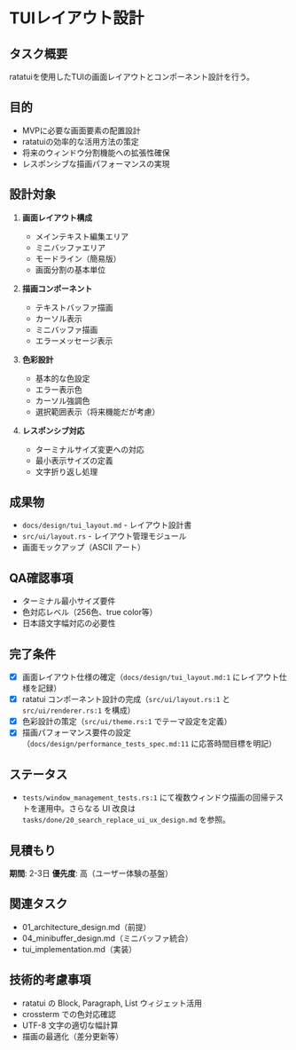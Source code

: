 # TUIレイアウト設計

## タスク概要
ratatuiを使用したTUIの画面レイアウトとコンポーネント設計を行う。

## 目的
- MVPに必要な画面要素の配置設計
- ratatuiの効率的な活用方法の策定
- 将来のウィンドウ分割機能への拡張性確保
- レスポンシブな描画パフォーマンスの実現

## 設計対象
1. **画面レイアウト構成**
   - メインテキスト編集エリア
   - ミニバッファエリア
   - モードライン（簡易版）
   - 画面分割の基本単位

2. **描画コンポーネント**
   - テキストバッファ描画
   - カーソル表示
   - ミニバッファ描画
   - エラーメッセージ表示

3. **色彩設計**
   - 基本的な色設定
   - エラー表示色
   - カーソル強調色
   - 選択範囲表示（将来機能だが考慮）

4. **レスポンシブ対応**
   - ターミナルサイズ変更への対応
   - 最小表示サイズの定義
   - 文字折り返し処理

## 成果物
- `docs/design/tui_layout.md` - レイアウト設計書
- `src/ui/layout.rs` - レイアウト管理モジュール
- 画面モックアップ（ASCII アート）

## QA確認事項
- ターミナル最小サイズ要件
- 色対応レベル（256色、true color等）
- 日本語文字幅対応の必要性

## 完了条件
- [x] 画面レイアウト仕様の確定（`docs/design/tui_layout.md:1` にレイアウト仕様を記録）
- [x] ratatui コンポーネント設計の完成（`src/ui/layout.rs:1` と `src/ui/renderer.rs:1` を構成）
- [x] 色彩設計の策定（`src/ui/theme.rs:1` でテーマ設定を定義）
- [x] 描画パフォーマンス要件の設定（`docs/design/performance_tests_spec.md:11` に応答時間目標を明記）

## ステータス
- `tests/window_management_tests.rs:1` にて複数ウィンドウ描画の回帰テストを運用中。さらなる UI 改良は `tasks/done/20_search_replace_ui_ux_design.md` を参照。

## 見積もり
**期間**: 2-3日
**優先度**: 高（ユーザー体験の基盤）

## 関連タスク
- 01_architecture_design.md（前提）
- 04_minibuffer_design.md（ミニバッファ統合）
- tui_implementation.md（実装）

## 技術的考慮事項
- ratatui の Block, Paragraph, List ウィジェット活用
- crossterm での色対応確認
- UTF-8 文字の適切な幅計算
- 描画の最適化（差分更新等）

